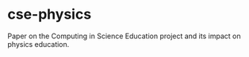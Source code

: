 # cse-physics
Paper on the Computing in Science Education project and its impact on physics education.
